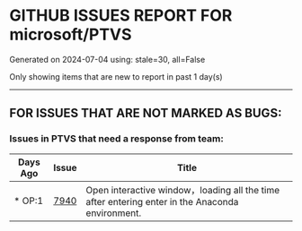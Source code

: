 
# GITHUB ISSUES REPORT FOR microsoft/PTVS


Generated on 2024-07-04 using: stale=30, all=False


Only showing items that are new to report in past 1 day(s)


---

## FOR ISSUES THAT ARE NOT MARKED AS BUGS:


### Issues in PTVS that need a response from team:

| Days Ago | Issue | Title |
| --- | --- | --- |
 | \* OP:1  |[7940](https://github.com/microsoft/PTVS/issues/7940 "Open interactive window，loading all the time after entering enter in the Anaconda environment.")  |Open interactive window，loading all the time after entering enter in the Anaconda environment. |

